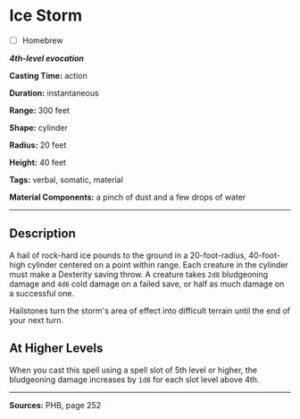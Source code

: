 # Ice Storm

- [ ] Homebrew

***4th-level evocation***

**Casting Time:** action

**Duration:** instantaneous

**Range:** 300 feet

**Shape:** cylinder

**Radius:** 20 feet

**Height:** 40 feet

**Tags:** verbal, somatic, material

**Material Components:** a pinch of dust and a few drops of water

---

## Description
A hail of rock-hard ice pounds to the ground in a 20-foot-radius, 40-foot-high cylinder centered on a point within range.
Each creature in the cylinder must make a Dexterity saving throw.
A creature takes `2d8` bludgeoning damage and `4d6` cold damage on a failed save, or half as much damage on a successful one.

Hailstones turn the storm's area of effect into difficult terrain until the end of your next turn.

## At Higher Levels
When you cast this spell using a spell slot of 5th level or higher, the bludgeoning damage increases by `1d8` for each slot level above 4th.

---

**Sources:** PHB, page 252
